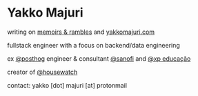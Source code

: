 # Yakko Majuri

writing on [memoirs & rambles](https://memoirsandrambles.substack.com/) and [yakkomajuri.com](https://yakkomajuri.com/)

fullstack engineer with a focus on backend/data engineering

ex [@posthog](https://posthog.com) engineer & consultant [@sanofi](https://www.sanofi.com/en) and [@xp educação](https://www.xpeducacao.com.br/)

creator of [@housewatch](https://github.com/PostHog/HouseWatch)

contact: yakko [dot] majuri [at] protonmail
